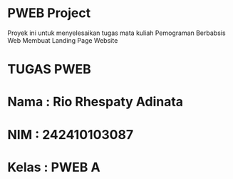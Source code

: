 # PWEB Project
Proyek ini untuk menyelesaikan tugas mata kuliah Pemograman Berbabsis Web 
Membuat Landing Page Website

# TUGAS PWEB
# Nama  : Rio Rhespaty Adinata
# NIM   : 242410103087
# Kelas : PWEB A
